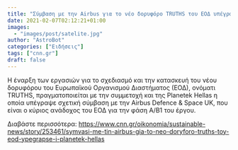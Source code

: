 ```yaml
---
title: "Σύμβαση με την Airbus για το νέο δορυφόρο TRUTHS του ΕΟΔ υπέγραψε η Planetek Hellas"
date: 2021-02-07T02:12:21+01:00
images:
  - "images/post/satelite.jpg"
author: "AstroBot"
categories: ["Ειδήσεις"]
tags: ["cnn.gr"]
draft: false
---
```


Η έναρξη των εργασιών για το σχεδιασμό και την κατασκευή του νέου δορυφόρου του Ευρωπαϊκού Οργανισμού Διαστήματος (ΕΟΔ), ονόματι TRUTHS, πραγματοποιείται με την συμμετοχή και της Planetek Hellas η οποία υπέγραψε σχετική σύμβαση με την Airbus Defence & Space UK, που είναι ο κύριος ανάδοχος του ΕΟΔ για την φάση Α/Β1 του έργου.

Διαβάστε περισσότερα: https://www.cnn.gr/oikonomia/sustainable-news/story/253461/symvasi-me-tin-airbus-gia-to-neo-doryforo-truths-toy-eod-ypegrapse-i-planetek-hellas

